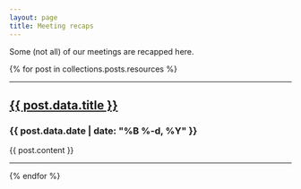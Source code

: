 ```yaml
---
layout: page
title: Meeting recaps
---
```


Some (not all) of our meetings are recapped here.

<div>
  {% for post in collections.posts.resources %}
  <hr>
    <span>
      <h2><a href="{{ post.relative_url }}">{{ post.data.title }}</a></h2>
      <h3>{{ post.data.date | date: "%B %-d, %Y" }}</h3>
      {{ post.content }}
    </span>
  <hr>
  {% endfor %}
</div>
